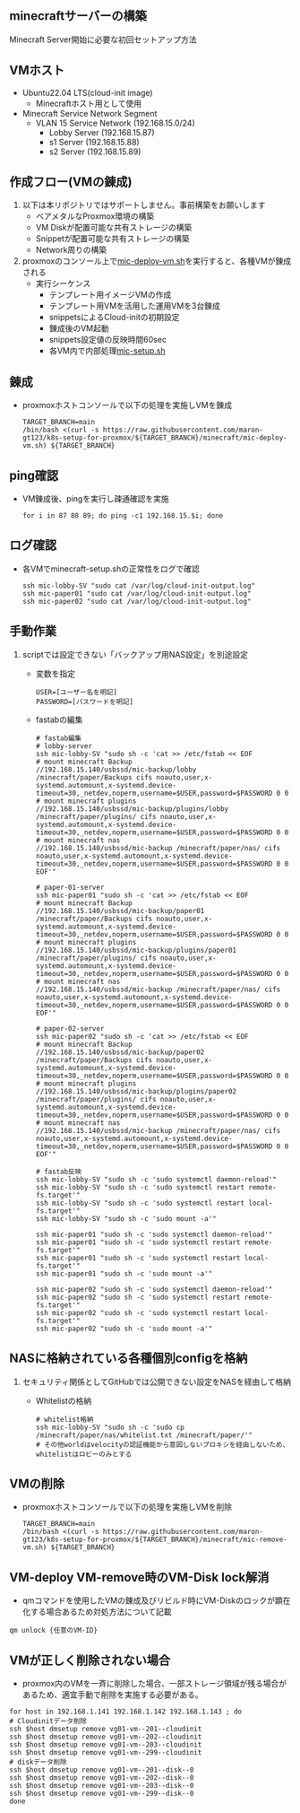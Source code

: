 ##  minecraftサーバーの構築
Minecraft Server開始に必要な初回セットアップ方法

## VMホスト<br>
+ Ubuntu22.04 LTS(cloud-init image)<br>
  + Minecraftホスト用として使用<br>
+ Minecraft Service Network Segment<br>
  + VLAN 15 Service Network (192.168.15.0/24)<br>
    + Lobby Server (192.168.15.87)<br>
    + s1 Server (192.168.15.88)<br>
    + s2 Server (192.168.15.89)<br>

## 作成フロー(VMの錬成)<br>
1. 以下は本リポジトリではサポートしません。事前構築をお願いします<br>
    + ベアメタルなProxmox環境の構築
    + VM Diskが配置可能な共有ストレージの構築
    + Snippetが配置可能な共有ストレージの構築
    + Network周りの構築
2. proxmoxのコンソール上で[mic-deploy-vm.sh](https://github.com/maron-gt123/k8s-setup-for-proxmox/blob/main/minecraft/mic-deploy-vm.sh)を実行すると、各種VMが錬成される<br>
    + 実行シーケンス
      + テンプレート用イメージVMの作成
      + テンプレート用VMを活用した運用VMを3台錬成 
      + snippetsによるCloud-initの初期設定
      + 錬成後のVM起動
      + snippets設定値の反映時間60sec
      + 各VM内で内部処理[mic-setup.sh](https://github.com/maron-gt123/k8s-setup-for-proxmox/blob/main/minecraft/minecraft-setup.sh)
      
## 錬成
* proxmoxホストコンソールで以下の処理を実施しVMを錬成

      TARGET_BRANCH=main
      /bin/bash <(curl -s https://raw.githubusercontent.com/maron-gt123/k8s-setup-for-proxmox/${TARGET_BRANCH}/minecraft/mic-deploy-vm.sh) ${TARGET_BRANCH}

##  ping確認
+ VM錬成後、pingを実行し疎通確認を実施

      for i in 87 88 89; do ping -c1 192.168.15.$i; done 

##  ログ確認
+ 各VMでminecraft-setup.shの正常性をログで確認

      ssh mic-lobby-SV "sudo cat /var/log/cloud-init-output.log"
      ssh mic-paper01 "sudo cat /var/log/cloud-init-output.log"
      ssh mic-paper02 "sudo cat /var/log/cloud-init-output.log"

##  手動作業<br>
1. scriptでは設定できない「バックアップ用NAS設定」を別途設定
    + 変数を指定
       
          USER=[ユーザー名を明記]
          PASSWORD=[パスワードを明記]
    + fastabの編集

          # fastab編集
          # lobby-server
          ssh mic-lobby-SV "sudo sh -c 'cat >> /etc/fstab << EOF
          # mount minecraft Backup
          //192.168.15.140/usbssd/mic-backup/lobby /minecraft/paper/Backups cifs noauto,user,x-systemd.automount,x-systemd.device-timeout=30,_netdev,noperm,username=$USER,password=$PASSWORD 0 0
          # mount minecraft plugins
          //192.168.15.140/usbssd/mic-backup/plugins/lobby /minecraft/paper/plugins/ cifs noauto,user,x-systemd.automount,x-systemd.device-timeout=30,_netdev,noperm,username=$USER,password=$PASSWORD 0 0
          # mount minecraft nas
          //192.168.15.140/usbssd/mic-backup /minecraft/paper/nas/ cifs noauto,user,x-systemd.automount,x-systemd.device-timeout=30,_netdev,noperm,username=$USER,password=$PASSWORD 0 0
          EOF'"
          
          # paper-01-server
          ssh mic-paper01 "sudo sh -c 'cat >> /etc/fstab << EOF
          # mount minecraft Backup
          //192.168.15.140/usbssd/mic-backup/paper01 /minecraft/paper/Backups cifs noauto,user,x-systemd.automount,x-systemd.device-timeout=30,_netdev,noperm,username=$USER,password=$PASSWORD 0 0
          # mount minecraft plugins
          //192.168.15.140/usbssd/mic-backup/plugins/paper01 /minecraft/paper/plugins/ cifs noauto,user,x-systemd.automount,x-systemd.device-timeout=30,_netdev,noperm,username=$USER,password=$PASSWORD 0 0
          # mount minecraft nas
          //192.168.15.140/usbssd/mic-backup /minecraft/paper/nas/ cifs noauto,user,x-systemd.automount,x-systemd.device-timeout=30,_netdev,noperm,username=$USER,password=$PASSWORD 0 0
          EOF'"
          
          # paper-02-server
          ssh mic-paper02 "sudo sh -c 'cat >> /etc/fstab << EOF
          # mount minecraft Backup
          //192.168.15.140/usbssd/mic-backup/paper02 /minecraft/paper/Backups cifs noauto,user,x-systemd.automount,x-systemd.device-timeout=30,_netdev,noperm,username=$USER,password=$PASSWORD 0 0
          # mount minecraft plugins
          //192.168.15.140/usbssd/mic-backup/plugins/paper02 /minecraft/paper/plugins/ cifs noauto,user,x-systemd.automount,x-systemd.device-timeout=30,_netdev,noperm,username=$USER,password=$PASSWORD 0 0
          # mount minecraft nas
          //192.168.15.140/usbssd/mic-backup /minecraft/paper/nas/ cifs noauto,user,x-systemd.automount,x-systemd.device-timeout=30,_netdev,noperm,username=$USER,password=$PASSWORD 0 0
          EOF'"
          
          # fastab反映
          ssh mic-lobby-SV "sudo sh -c 'sudo systemctl daemon-reload'"
          ssh mic-lobby-SV "sudo sh -c 'sudo systemctl restart remote-fs.target'"
          ssh mic-lobby-SV "sudo sh -c 'sudo systemctl restart local-fs.target'"
          ssh mic-lobby-SV "sudo sh -c 'sudo mount -a'"
          
          ssh mic-paper01 "sudo sh -c 'sudo systemctl daemon-reload'"
          ssh mic-paper01 "sudo sh -c 'sudo systemctl restart remote-fs.target'"
          ssh mic-paper01 "sudo sh -c 'sudo systemctl restart local-fs.target'"
          ssh mic-paper01 "sudo sh -c 'sudo mount -a'"
          
          ssh mic-paper02 "sudo sh -c 'sudo systemctl daemon-reload'"
          ssh mic-paper02 "sudo sh -c 'sudo systemctl restart remote-fs.target'"
          ssh mic-paper02 "sudo sh -c 'sudo systemctl restart local-fs.target'"
          ssh mic-paper02 "sudo sh -c 'sudo mount -a'"
     

## NASに格納されている各種個別configを格納
1. セキュリティ関係としてGitHubでは公開できない設定をNASを経由して格納
    + Whitelistの格納
      
          # whitelist格納
          ssh mic-lobby-SV "sudo sh -c 'sudo cp /minecraft/paper/nas/whitelist.txt /minecraft/paper/'"
          # その他worldはvelocityの認証機能から意図しないプロキシを経由しないため、whitelistはロビーのみとする

## VMの削除
* proxmoxホストコンソールで以下の処理を実施しVMを削除

      TARGET_BRANCH=main
      /bin/bash <(curl -s https://raw.githubusercontent.com/maron-gt123/k8s-setup-for-proxmox/${TARGET_BRANCH}/minecraft/mic-remove-vm.sh) ${TARGET_BRANCH}

## VM-deploy VM-remove時のVM-Disk lock解消
  + qmコマンドを使用したVMの錬成及びリビルド時にVM-Diskのロックが顕在化する場合あるため対処方法について記載<br>
  ```
  qm unlock {任意のVM-ID}
  ```

## VMが正しく削除されない場合
  + proxmox内のVMを一斉に削除した場合、一部ストレージ領域が残る場合があるため、適宜手動で削除を実施する必要がある。
  ```
  for host in 192.168.1.141 192.168.1.142 192.168.1.143 ; do
  # Cloudinitデータ削除
  ssh $host dmsetup remove vg01-vm--201--cloudinit
  ssh $host dmsetup remove vg01-vm--202--cloudinit
  ssh $host dmsetup remove vg01-vm--203--cloudinit
  ssh $host dmsetup remove vg01-vm--299--cloudinit
  # diskデータ削除
  ssh $host dmsetup remove vg01-vm--201--disk--0
  ssh $host dmsetup remove vg01-vm--202--disk--0
  ssh $host dmsetup remove vg01-vm--203--disk--0
  ssh $host dmsetup remove vg01-vm--299--disk--0
  done
  ```
